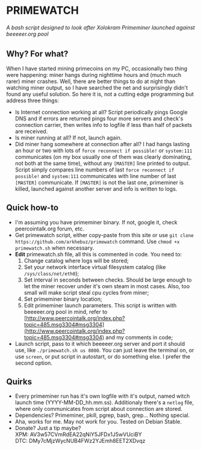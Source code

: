 # PRIMEWATCH
###### *A bash script designed to look after Xolokram Primeminer launched against beeeeer.org pool* 

## Why? For what?

When I have started mining primecoins on my PC, occasionally two thing were happening: miner hangs during nighttime hours and (much much rarer) miner crashes. Well, there are better things to do at night than watching miner output, so I have searched the net and surprisingly didn't found any useful solution. So here it is, not a cutting edge programming but address three things:
* Is Internet connection working at all? Script periodically pings Google DNS and if errors are returned pings four more servers and check's connection carrier, then writes info to logfile if less than half of packets are received.
* Is miner running at all? If not, launch again.
* Did miner hang somewhere at connection after all? I had hangs lasting an hour or two with lots of `force reconnect if possible!` or `system:111` communicates (on my box usually one of them was clearly dominating, not both at the same time), without any `[MASTER]` line printed to output. Script simply compares line numbers of last `force reconnect if possible!` and `system:111` communicates with line number of last `[MASTER]` communicate. If `[MASTER]` is not the last one, primeminer is killed, launched against another server and info is written to logs.

## Quick how-to
* I'm assuming you have primeminer binary. If not, google it, check peercointalk.org forum, etc.
* Get primewatch script, either copy-paste from this site or use `git clone https://github.com/arkhebuz/primewatch` command. Use `chmod +x primewatch.sh` when necessary.
* **Edit** primewatch.sh file, all this is commented in code. You need to:
  1. Change catalog where logs will be stored;
  2. Set your network interface virtual filesystem catalog (like `/sys/class/net/eth0`);
  3. Set interval in seconds between checks. Should be large enough to let the miner recover under it's own steam in most cases. Also, too small will make script steal cpu cycles from miner;
  4. Set primeminer binary location;
  5. Edit primeminer launch parameters. This script is written with beeeeer.org pool in mind, refer to [http://www.peercointalk.org/index.php?topic=485.msg3304#msg3304](http://www.peercointalk.org/index.php?topic=485.msg3304#msg3304) and my comments in code;
* Launch script, pass to it which beeeeer.org server and port it should use, like `./primewatch.sh us 8080`. You can just leave the terminal on, or use `screen`, or put script in autostart, or do something else. I prefer the second option.

## Quirks
* Every primeminer run has it's own logfile with it's output, named witch launch time (YYYY-MM-DD_hh.mm.ss). Additionaly there's a `netlog` file, where only communicates from script about connection are stored.
* Dependencies? Primeminer, pkill, pgrep, bash, grep... Nothing special.
* Aha, works for me. May not work for you. Tested on Debian Stable.
* Donate? Just a tip maybe?  
   XPM: AV3w57CVmRdEA22qNiY5JFDx1J5wVUciBY  
   DTC: DMy7cMjzWycNUB4FWz2YJEmh8EET2XDvqz
